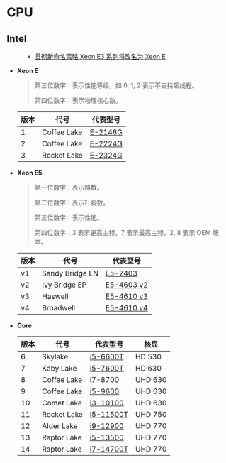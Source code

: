 # CPU

## Intel

> - [贯彻新命名策略 Xeon E3 系列将改名为 Xeon E](https://www.expreview.com/57996.html)

- **Xeon E**

  > 第三位数字：表示性能等级，如 0, 1, 2 表示不支持超线程。
  >
  > 第四位数字：表示物理核心数。

  | 版本 | 代号        | 代表型号                                                     |
  | ---- | ----------- | ------------------------------------------------------------ |
  | 1    | Coffee Lake | [E-2146G](https://www.intel.cn/content/www/cn/zh/products/sku/134866/intel-xeon-e2146g-processor-12m-cache-up-to-4-50-ghz/specifications.html) |
  | 2    | Coffee Lake | [E-2224G](https://www.intel.cn/content/www/cn/zh/products/sku/191037/intel-xeon-e2224g-processor-8m-cache-3-50-ghz/specifications.html) |
  | 3    | Rocket Lake | [E-2324G](https://www.intel.cn/content/www/cn/zh/products/sku/212255/intel-xeon-e2324g-processor-8m-cache-3-10-ghz/specifications.html) |

- **Xeon E5**

  > 第一位数字：表示路数。
  >
  > 第二位数字：表示针脚数。
  >
  > 第三位数字：表示性能。
  >
  > 第四位数字：3 表示更高主频，7 表示最高主频，2, 8 表示 OEM 版本。
  
  | 版本 | 代号            | 代表型号                                                     |
  | ---- | --------------- | ------------------------------------------------------------ |
  | v1   | Sandy Bridge EN | [E5-2403](https://www.intel.cn/content/www/cn/zh/products/sku/64615/intel-xeon-processor-e52403-10m-cache-1-80-ghz-6-40-gts-intel-qpi/specifications.html) |
  | v2   | Ivy Bridge EP   | [E5-4603 v2](https://www.intel.cn/content/www/cn/zh/products/sku/75793/intel-xeon-processor-e54603-v2-10m-cache-2-20-ghz/specifications.html) |
  | v3   | Haswell         | [E5-4610 v3](https://www.intel.cn/content/www/cn/zh/products/sku/85757/intel-xeon-processor-e54610-v3-25m-cache-1-70-ghz/specifications.html) |
  | v4   | Broadwell       | [E5-4610 v4](https://www.intel.cn/content/www/cn/zh/products/sku/93812/intel-xeon-processor-e54610-v4-25m-cache-1-80-ghz/specifications.html) |

- **Core**

  | 版本 | 代号        | 代表型号                                                     | 核显    |
  | ---- | ----------- | ------------------------------------------------------------ | ------- |
  | 6    | Skylake     | [i5-6600T](https://www.intel.cn/content/www/cn/zh/products/sku/88189/intel-core-i56600t-processor-6m-cache-up-to-3-50-ghz/specifications.html) | HD 530  |
  | 7    | Kaby Lake   | [i5-7600T](https://www.intel.cn/content/www/cn/zh/products/sku/97183/intel-core-i57600t-processor-6m-cache-up-to-3-70-ghz/specifications.html) | HD 630  |
  | 8    | Coffee Lake | [i7-8700](https://www.intel.cn/content/www/cn/zh/products/sku/126686/intel-core-i78700-processor-12m-cache-up-to-4-60-ghz/specifications.html) | UHD 630 |
  | 9    | Coffee Lake | [i5-9600](https://www.intel.cn/content/www/cn/zh/products/sku/134900/intel-core-i59600-processor-9m-cache-up-to-4-60-ghz/specifications.html) | UHD 630 |
  | 10   | Comet Lake  | [i3-10100](https://www.intel.cn/content/www/cn/zh/products/sku/199283/intel-core-i310100-processor-6m-cache-up-to-4-30-ghz/specifications.html) | UHD 630 |
  | 11   | Rocket Lake | [i5-11500T](https://www.intel.cn/content/www/cn/zh/products/sku/212272/intel-core-i511500t-processor-12m-cache-up-to-3-90-ghz/specifications.html) | UHD 750 |
  | 12   | Alder Lake  | [i9-12900](https://www.intel.cn/content/www/cn/zh/products/sku/134597/intel-core-i912900-processor-30m-cache-up-to-5-10-ghz/specifications.html) | UHD 770 |
  | 13   | Raptor Lake | [i5-13500](https://www.intel.cn/content/www/cn/zh/products/sku/230580/intel-core-i513500-processor-24m-cache-up-to-4-80-ghz/specifications.html) | UHD 770 |
  | 14   | Raptor Lake | [i7-14700T](https://www.intel.cn/content/www/cn/zh/products/sku/236794/intel-core-i7-processor-14700t-33m-cache-up-to-5-20-ghz/specifications.html) | UHD 770 |

